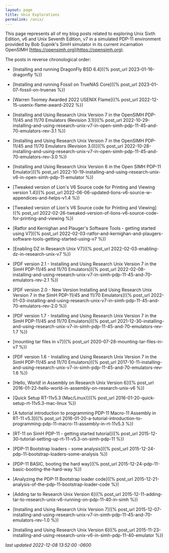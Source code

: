 ```yaml
---
layout: page
title: Unix Explorations
permalink: /unix/
---
```

This page represents all of my blog posts related to exploring Unix Sixth Edition, v6 and Unix Seventh Edition, v7 in a simulated PDP-11 environment provided by Bob Supnik's SimH simulator in its current incarnation OpenSIMH [https://opensimh.org](https://opensimh.org).

<!--more-->

The posts in reverse chronological order:

* [Installing and running DragonFly BSD 6.4]({% post_url 2023-01-16-dragonfly %})

* [Installing and running Fossil on TrueNAS Core]({% post_url 2023-01-07-fossil-on-truenas %})

* [Warren Toomey Awarded 2022 USENIX Flame]({% post_url 2022-12-15-usenix-flame-award-2022 %})

* [Installing and Using Research Unix Version 7 in the OpenSIMH PDP-11/45 and 11/70 Emulators (Revision 3.1)]({% post_url 2022-10-29-installing-and-using-research-unix-v7-in-open-simh-pdp-11-45-and-70-emulators-rev-3.1 %})

* [Installing and Using Research Unix Version 7 in the OpenSIMH PDP-11/45 and 11/70 Emulators (Revision 3.0)]({% post_url 2022-10-28-installing-and-using-research-unix-v7-in-open-simh-pdp-11-45-and-70-emulators-rev-3.0 %})

* [Installing and Using Research Unix Version 6 in the Open SIMH PDP-11 Emulator]({% post_url 2022-10-19-installing-and-using-research-unix-v6-in-open-simh-pdp-11-emulator %})

* [Tweaked version of Lion's V6 Source code for Printing and Viewing version 1.4]({% post_url 2022-06-06-updated-lions-v6-source-w-appendices-and-helps-v1.4 %})

* [Tweaked version of Lion's V6 Source code for Printing and Viewing]({% post_url 2022-02-26-tweaked-version-of-lions-v6-source-code-for-printing-and-viewing %})

* [Ratfor and Kernighan and Plauger's Software Tools - getting started using V7]({% post_url 2022-02-03-ratfor-and-kernighan-and-plaugers-software-tools-getting-started-using-v7 %})

* [Enabling DZ in Research Unix V7]({% post_url 2022-02-03-enabling-dz-in-research-unix-v7 %})

* [PDF version 2.1 - Installing and Using Research Unix Version 7 in the SimH PDP-11/45 and 11/70 Emulators]({% post_url 2022-02-08-installing-and-using-research-unix-v7-in-simh-pdp-11-45-and-70-emulators-rev-2.1 %})

* [PDF version 2.0 - New Version Installing and Using Research Unix Version 7 in the SimH PDP-11/45 and 11/70 Emulators]({% post_url 2022-01-03-installing-and-using-research-unix-v7-in-simh-pdp-11-45-and-70-emulators-rev-2.0 %})

* [PDF version 1.7 - Installing and Using Research Unix Version 7 in the SimH PDP-11/45 and 11/70 Emulators]({% post_url 2021-12-30-installing-and-using-research-unix-v7-in-simh-pdp-11-45-and-70-emulators-rev-1.7 %})

* [mounting tar files in v7]({% post_url 2020-07-28-mounting-tar-files-in-v7 %})

* [PDF version 1.6 - Installing and Using Research Unix Version 7 in the SimH PDP-11/45 and 11/70 Emulators]({% post_url 2017-10-11-installing-and-using-research-unix-v7-in-simh-pdp-11-45-and-70-emulators-rev-1.6 %})

* [Hello, World! in Assembly on Research Unix Version 6]({% post_url 2016-01-22-hello-world-in-assembly-on-research-unix-v6 %})

* [Quick Setup RT-11v5.3 (Mac/Linux)]({% post_url 2016-01-20-quick-setup-rt-11v5.3-mac-linux %})

* [A tutorial introduction to programming PDP-11 Macro-11 Assembly in RT-11 v5.3]({% post_url 2016-01-20-a-tutorial-introduction-to-programming-pdp-11-macro-11-assembly-in-rt-11v5.3 %})

* [RT-11 on SimH PDP-11 - getting started tutorial]({% post_url 2015-12-30-tutorial-setting-up-rt-11-v5.3-on-simh-pdp-11 %})

* [PDP-11 Bootstrap loaders - some analysis]({% post_url 2015-12-24-pdp-11-bootstrap-loaders-some-analysis %})

* [PDP-11 BASIC, booting the hard way]({% post_url 2015-12-24-pdp-11-basic-booting-the-hard-way %})

* [Analyzing the PDP-11 Bootstrap loader code]({% post_url 2015-12-21-analysis-of-the-pdp-11-bootstrap-loader-code %})

* [Adding tar to Research Unix Version 6]({% post_url 2015-12-11-adding-tar-to-research-unix-v6-running-on-pdp-11-40-in-simh %})

* [Installing and Using Research Unix Version 7]({% post_url 2015-12-07-installing-and-using-research-unix-v7-in-simh-pdp-11-45-and-70-emulators-rev-1.0 %})

* [Installing and Using Research Unix Version 6]({% post_url 2015-11-23-installing-and-using-research-unix-v6-in-simh-pdp-11-40-emulator %})

*last updated 2022-12-08 13:52:00 -0600*